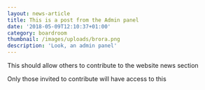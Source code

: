 ```yaml
---
layout: news-article
title: This is a post from the Admin panel
date: '2018-05-09T12:10:37+01:00'
category: boardroom
thumbnail: /images/uploads/brora.png
description: 'Look, an admin panel'
---
```

This should allow others to contribute to the website news section

Only those invited to contribute will have access to this
